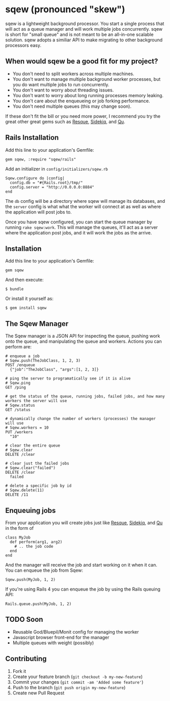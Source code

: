 # sqew (pronounced "skew")

sqew is a lightweight background processor. You start a single process that will act as a queue manager and will work multiple jobs concurrently. sqew is short for "small queue" and is not meant to be an all-in-one scalable solution. sqew adopts a similiar API to make migrating to other background processors easy.

## When would sqew be a good fit for my project?

* You don't need to split workers across multiple machines.
* You don't want to manage multiple background worker processes, but you do want multiple jobs to run concurrently.
* You don't want to worry about threading issues.
* You don't want to worry about long running processes memory leaking.
* You don't care about the enqueueing or job forking performance.
* You don't need multiple queues (this may change soon).

If these don't fit the bill or you need more power, I recommend you try the great other great gems such as [Resque](https://github.com/defunkt/resque), [Sidekiq](https://github.com/mperham/sidekiq), and [Qu](https://github.com/bkeepers/qu).

## Rails Installation

Add this line to your application's Gemfile:

    gem sqew, :require "sqew/rails"

Add an initializer in `config/initializers/sqew.rb`

    Sqew.configure do |config|
      config.db = "#{Rails.root}/tmp/"
      config.server = "http://0.0.0.0:8884"
    end

The `db` config will be a directory where sqew will manage its databases, and the `server` config is what what the worker will connect at as well as where the application will post jobs to.

Once you have sqew configured, you can start the queue manager by running `rake sqew:work`. This will manage the queues, it'll act as a server where the application post jobs, and it will work the jobs as the arrive.

## Installation

Add this line to your application's Gemfile:

    gem sqew

And then execute:

    $ bundle

Or install it yourself as:

    $ gem install sqew
    
## The Sqew Manager

The Sqew manager is a JSON API for inspecting the queue, pushing work onto the queue, and manipulating the queue and workers. Actions you can perform are:

    # enqueue a job
    # Sqew.push(TheJobClass, 1, 2, 3)
    POST /enqueue
      {"job":"TheJobClass", "args":[1, 2, 3]}
    
    # ping the server to programatically see if it is alive
    # Sqew.ping
    GET /ping
    
    # get the status of the queue, running jobs, failed jobs, and how many workers the server will use
    # Sqew.status
    GET /status
    
    # dynamically change the number of workers (processes) the manager will use
    # Sqew.workers = 10
    PUT /workers
      "10"
    
    # clear the entire queue
    # Sqew.clear
    DELETE /clear
    
    # clear just the failed jobs
    # Sqew.clear("failed")
    DELETE /clear
      failed
    
    # delete a specific job by id
    # Sqew.delete(11)
    DELETE /11
  
## Enqueuing jobs

From your application you will create jobs just like [Resque](https://github.com/defunkt/resque), [Sidekiq](https://github.com/mperham/sidekiq), and [Qu](https://github.com/bkeepers/qu) in the form of

    class MyJob
      def perform(arg1, arg2)
        # .. the job code
      end
    end

And the manager will receive the job and start working on it when it can. You can enqueue the job from Sqew:

    Sqew.push(MyJob, 1, 2)
    
If you're using Rails 4 you can enqueue the job by using the Rails queuing API:

    Rails.queue.push(MyJob, 1, 2)


## TODO Soon

* Reusable God/Bluepil/Monit config for managing the worker
* Javascript browser front-end for the manager
* Multiple queues with weight (possibly)

## Contributing

1. Fork it
2. Create your feature branch (`git checkout -b my-new-feature`)
3. Commit your changes (`git commit -am 'Added some feature'`)
4. Push to the branch (`git push origin my-new-feature`)
5. Create new Pull Request
